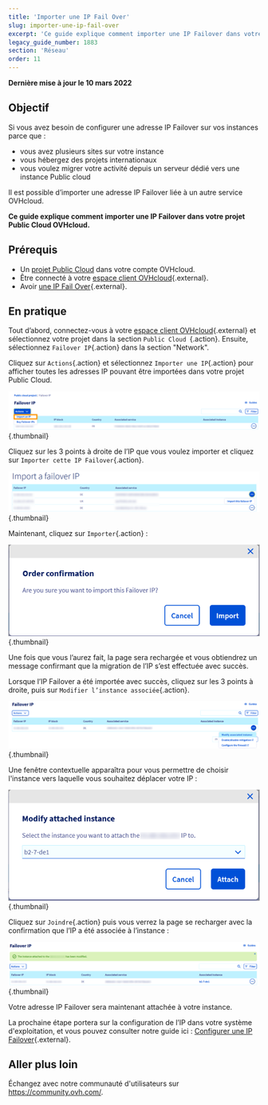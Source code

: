 ```yaml
---
title: 'Importer une IP Fail Over'
slug: importer-une-ip-fail-over
excerpt: 'Ce guide explique comment importer une IP Failover dans votre projet Public Cloud OVHcloud.'
legacy_guide_number: 1883
section: 'Réseau'
order: 11
---
```


**Dernière mise à jour le 10 mars 2022**

## Objectif

Si vous avez besoin de configurer une adresse IP Failover sur vos instances parce que :

- vous avez plusieurs sites sur votre instance 
- vous hébergez des projets internationaux
- vous voulez migrer votre activité depuis un serveur dédié vers une instance Public cloud

Il est possible d’importer une adresse IP Failover liée à un autre service OVHcloud.

**Ce guide explique comment importer une IP Failover dans votre projet Public Cloud OVHcloud.**

## Prérequis

- Un [projet Public Cloud](https://www.ovhcloud.com/fr-ca/public-cloud/) dans votre compte OVHcloud.
- Être connecté à votre [espace client OVHcloud](https://ca.ovh.com/auth/?action=gotomanager&from=https://www.ovh.com/ca/fr/&ovhSubsidiary=qc){.external}.
- Avoir [une IP Fail Over](https://www.ovhcloud.com/fr-ca/bare-metal/ip/){.external}.

## En pratique

Tout d’abord, connectez-vous à votre [espace client OVHcloud](https://ca.ovh.com/auth/?action=gotomanager&from=https://www.ovh.com/ca/fr/&ovhSubsidiary=qc){.external} et sélectionnez votre projet dans la section `Public Cloud `{.action}. Ensuite, sélectionnez `Failover IP`{.action} dans la section "Network".

Cliquez sur `Actions`{.action} et sélectionnez `Importer une IP`{.action} pour afficher toutes les adresses IP pouvant être importées dans votre projet Public Cloud.

![Section IP](images/import1.png){.thumbnail}

Cliquez sur les 3 points à droite de l’IP que vous voulez importer et cliquez sur `Importer cette IP Failover`{.action}.

![Importer une IP Failover](images/import2.png){.thumbnail}

Maintenant, cliquez sur `Importer`{.action} :

![Importer une IP Failover](images/importconfirm.png){.thumbnail}

Une fois que vous l’aurez fait, la page sera rechargée et vous obtiendrez un message confirmant que la migration de l’IP s’est effectuée avec succès.

Lorsque l’IP Failover a été importée avec succès, cliquez sur les 3 points à droite, puis sur `Modifier l’instance associée`{.action}.

![Importer une IP Failover](images/modifyinstance.png){.thumbnail}

Une fenêtre contextuelle apparaîtra pour vous permettre de choisir l'instance vers laquelle vous souhaitez déplacer votre IP :

![Importer une IP Failover](images/modifyinstance1.png){.thumbnail}

Cliquez sur `Joindre`{.action} puis vous verrez la page se recharger avec la confirmation que l’IP a été associée à l’instance :

![Importer une IP Failover](images/modifycompleted.png){.thumbnail}

Votre adresse IP Failover sera maintenant attachée à votre instance.

La prochaine étape portera sur la configuration de l’IP dans votre système d'exploitation, et vous pouvez consulter notre guide ici : [Configurer une IP Failover](../configurer_une_ip_failover/){.external}.

## Aller plus loin

Échangez avec notre communauté d'utilisateurs sur <https://community.ovh.com/>.

